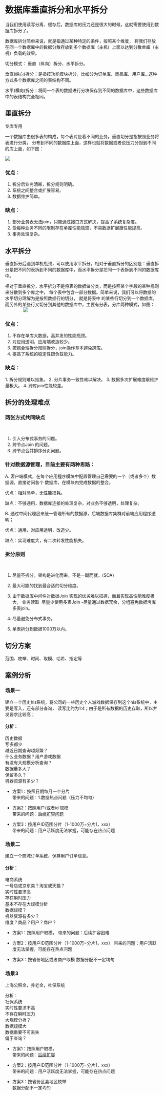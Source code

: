 

# 数据库垂直拆分和水平拆分

当我们使用读写分离、缓存后，数据库的压力还是很大的时候，这就需要使用到数据库拆分了。

数据库拆分简单来说，就是指通过某种特定的条件，按照某个维度，
将我们存放在同一个数据库中的数据分散存放到多个数据库（主机）上面以达到分散单库（主机）负载的效果。 

切分模式： 垂直（纵向）拆分、水平拆分。


垂直(纵向)拆分：是指按功能模块拆分，比如分为订单库、商品库、用户库...这种方式多个数据库之间的表结构不同。

水平(横向)拆分：将同一个表的数据进行分块保存到不同的数据库中，这些数据库中的表结构完全相同。

## 垂直拆分

专库专用

一个数据库由很多表的构成，每个表对应着不同的业务，垂直切分是指按照业务将表进行分类，
分布到不同的数据库上面，这样也就将数据或者说压力分担到不同的库上面，如下图：

![](../images/split_db.png)
        
### 优点：
1. 拆分后业务清晰，拆分规则明确。
2. 系统之间整合或扩展容易。
3. 数据维护简单。

### 缺点：
1. 部分业务表无法join，只能通过接口方式解决，提高了系统复杂度。
2. 受每种业务不同的限制存在单库性能瓶颈，不易数据扩展跟性能提高。
3. 事务处理复杂。

## 水平拆分

垂直拆分后遇到单机瓶颈，可以使用水平拆分。相对于垂直拆分的区别是：垂直拆分是把不同的表拆到不同的数据库中，而水平拆分是把同一个表拆到不同的数据库中。

相对于垂直拆分，水平拆分不是将表的数据做分类，而是按照某个字段的某种规则来分散到多个库之中，
每个表中包含一部分数据。简单来说，我们可以将数据的水平切分理解为是按照数据行的切分，
就是将表中 的某些行切分到一个数据库，而另外的某些行又切分到其他的数据库中，主要有分表，分库两种模式，如图：
                
![](../images/split_table.png)
        
### 优点：
1. 不存在单库大数据，高并发的性能瓶颈。
2. 对应用透明，应用端改造较少。     
3. 按照合理拆分规则拆分，join操作基本避免跨库。
4. 提高了系统的稳定性跟负载能力。

### 缺点：
1. 拆分规则难以抽象。
2. 分片事务一致性难以解决。
3. 数据多次扩展难度跟维护量极大。
4. 跨库join性能较差。

## 拆分的处理难点

### 两张方式共同缺点
 
1. 引入分布式事务的问题。
2. 跨节点Join 的问题。
3. 跨节点合并排序分页问题。

### 针对数据源管理，目前主要有两种思路：

A. 客户端模式，在每个应用程序模块中配置管理自己需要的一个（或者多个）数据源，直接访问各个 数据库，在模块内完成数据的整合。 

优点：相对简单，无性能损耗。   

缺点：不够通用，数据库连接的处理复杂，对业务不够透明，处理复杂。

B. 通过中间代理层来统一管理所有的数据源，后端数据库集群对前端应用程序透明；   

优点：通用，对应用透明，改造少。   

缺点：实现难度大，有二次转发性能损失。

### 拆分原则
    
1. 尽量不拆分，架构是进化而来，不是一蹴而就。(SOA)

2. 最大可能的找到最合适的切分维度。

3. 由于数据库中间件对数据Join 实现的优劣难以把握，而且实现高性能难度极大，
业务读取  尽量少使用多表Join -尽量通过数据冗余，分组避免数据垮库多表join。

4. 尽量避免分布式事务。

5. 单表拆分到数据1000万以内。

## 切分方案

范围、枚举、时间、取模、哈希、指定等

## 案例分析

### 场景一
建立一个历史his系统，将公司的一些历史个人游戏数据保存到这个his系统中，主要是写入，还有部分查询，
读写比约为1:4；由于是所有数据的历史存取，所以并发要求比较高； 

#### 分析：
历史数据   
写多都少   
越近日期查询越频繁？   
什么业务数据？用户游戏数据   
有没有大规模分析查询？   
数据量多大？   
保留多久？   
机器资源有多少？   

- 方案1：按照日期每月一个分片   
带来的问题：1.数据热点问题（压力不均匀）

- 方案2：按照用户/或者id 取模   
带来的问题：[后续扩容问题]()

- 方案3：按用户ID范围分片（1-1000万=分片1，xxx）   
带来的问题：用户活跃度无法掌握，可能存在热点问题

### 场景二
建立一个商城订单系统，保存用户订单信息。

#### 分析： 
电商系统       
一号店或京东类？淘宝或天猫？      
实时性要求高      
存在瞬时压力   
基本不存在大规模分析   
数据规模？      
机器资源有多少？     
维度？商品？用户？商户？   

- 方案1：按照用户取模，
带来的问题：后续扩容困难

- 方案2：按用户ID范围分片（1-1000万=分片1，xxx）
带来的问题：用户活跃度无法掌握，可能存在热点问题

- 方案3：按省份地区或者商户取模
数据分配不一定均匀

### 场景3
上海公积金，养老金，社保系统

分析：   
社保系统   
实时性要求不高   
不存在瞬时压力   
大规模分析？   
数据规模大   
数据重要不可丢失   
偏于查询？   

- 方案1：按照用户取模，   
带来的问题：[后续扩容]()

- 方案2：按用户ID范围分片（1-1000万=分片1，xxx）   
带来的问题：用户活跃度无法掌握，可能存在热点问题

- 方案3：按省份区县地区枚举   
数据分配不一定均匀


